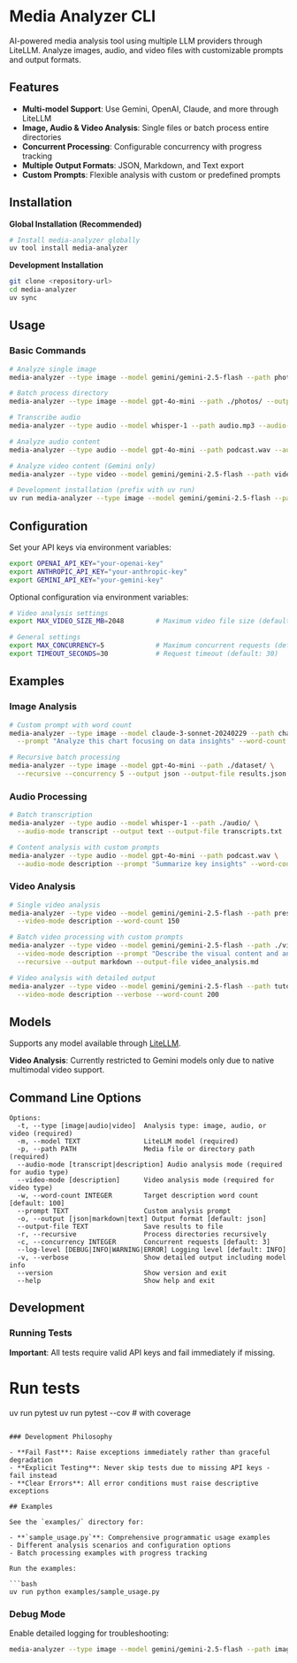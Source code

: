 # Media Analyzer CLI

AI-powered media analysis tool using multiple LLM providers through LiteLLM. Analyze images, audio, and video files with customizable prompts and output formats.

## Features

- **Multi-model Support**: Use Gemini, OpenAI, Claude, and more through LiteLLM
- **Image, Audio & Video Analysis**: Single files or batch process entire directories
- **Concurrent Processing**: Configurable concurrency with progress tracking
- **Multiple Output Formats**: JSON, Markdown, and Text export
- **Custom Prompts**: Flexible analysis with custom or predefined prompts

## Installation

**Global Installation (Recommended)**

```bash
# Install media-analyzer globally
uv tool install media-analyzer
```

**Development Installation**

```bash
git clone <repository-url>
cd media-analyzer
uv sync
```

## Usage

### Basic Commands

```bash
# Analyze single image
media-analyzer --type image --model gemini/gemini-2.5-flash --path photo.jpg

# Batch process directory
media-analyzer --type image --model gpt-4o-mini --path ./photos/ --output markdown

# Transcribe audio
media-analyzer --type audio --model whisper-1 --path audio.mp3 --audio-mode transcript

# Analyze audio content
media-analyzer --type audio --model gpt-4o-mini --path podcast.wav --audio-mode description

# Analyze video content (Gemini only)
media-analyzer --type video --model gemini/gemini-2.5-flash --path video.mp4 --video-mode description

# Development installation (prefix with uv run)
uv run media-analyzer --type image --model gemini/gemini-2.5-flash --path photo.jpg
```

## Configuration

Set your API keys via environment variables:

```bash
export OPENAI_API_KEY="your-openai-key"
export ANTHROPIC_API_KEY="your-anthropic-key" 
export GEMINI_API_KEY="your-gemini-key"
```

Optional configuration via environment variables:

```bash
# Video analysis settings
export MAX_VIDEO_SIZE_MB=2048        # Maximum video file size (default: 2048MB)

# General settings
export MAX_CONCURRENCY=5             # Maximum concurrent requests (default: 5)
export TIMEOUT_SECONDS=30            # Request timeout (default: 30)
```

## Examples

### Image Analysis

```bash
# Custom prompt with word count
media-analyzer --type image --model claude-3-sonnet-20240229 --path chart.jpg \
  --prompt "Analyze this chart focusing on data insights" --word-count 300

# Recursive batch processing
media-analyzer --type image --model gpt-4o-mini --path ./dataset/ \
  --recursive --concurrency 5 --output json --output-file results.json
```

### Audio Processing

```bash
# Batch transcription
media-analyzer --type audio --model whisper-1 --path ./audio/ \
  --audio-mode transcript --output text --output-file transcripts.txt

# Content analysis with custom prompts
media-analyzer --type audio --model gpt-4o-mini --path podcast.wav \
  --audio-mode description --prompt "Summarize key insights" --word-count 200
```

### Video Analysis

```bash
# Single video analysis
media-analyzer --type video --model gemini/gemini-2.5-flash --path presentation.mp4 \
  --video-mode description --word-count 150

# Batch video processing with custom prompts
media-analyzer --type video --model gemini/gemini-2.5-flash --path ./videos/ \
  --video-mode description --prompt "Describe the visual content and any audio" \
  --recursive --output markdown --output-file video_analysis.md

# Video analysis with detailed output
media-analyzer --type video --model gemini/gemini-2.5-flash --path tutorial.mp4 \
  --video-mode description --verbose --word-count 200
```

## Models

Supports any model available through [LiteLLM](https://docs.litellm.ai/docs/providers).

**Video Analysis**: Currently restricted to Gemini models only due to native multimodal video support.

## Command Line Options

```
Options:
  -t, --type [image|audio|video]  Analysis type: image, audio, or video (required)
  -m, --model TEXT                LiteLLM model (required)
  -p, --path PATH                 Media file or directory path (required)
  --audio-mode [transcript|description] Audio analysis mode (required for audio type)
  --video-mode [description]      Video analysis mode (required for video type)
  -w, --word-count INTEGER        Target description word count [default: 100]
  --prompt TEXT                   Custom analysis prompt
  -o, --output [json|markdown|text] Output format [default: json]
  --output-file TEXT              Save results to file
  -r, --recursive                 Process directories recursively
  -c, --concurrency INTEGER       Concurrent requests [default: 3]
  --log-level [DEBUG|INFO|WARNING|ERROR] Logging level [default: INFO]
  -v, --verbose                   Show detailed output including model info
  --version                       Show version and exit
  --help                          Show help and exit
```

## Development

### Running Tests

**Important**: All tests require valid API keys and fail immediately if missing.


# Run tests
uv run pytest
uv run pytest --cov  # with coverage
```

### Development Philosophy

- **Fail Fast**: Raise exceptions immediately rather than graceful degradation
- **Explicit Testing**: Never skip tests due to missing API keys - fail instead
- **Clear Errors**: All error conditions must raise descriptive exceptions

## Examples

See the `examples/` directory for:

- **`sample_usage.py`**: Comprehensive programmatic usage examples
- Different analysis scenarios and configuration options
- Batch processing examples with progress tracking

Run the examples:

```bash
uv run python examples/sample_usage.py
```

### Debug Mode

Enable detailed logging for troubleshooting:

```bash
media-analyzer --type image --model gemini/gemini-2.5-flash --path image.jpg --log-level DEBUG
```
